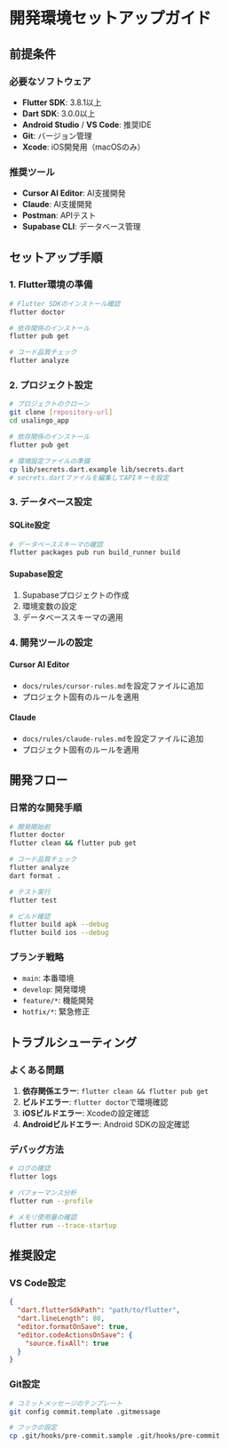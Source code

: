 # 開発環境セットアップガイド

## 前提条件

### 必要なソフトウェア
- **Flutter SDK**: 3.8.1以上
- **Dart SDK**: 3.0.0以上
- **Android Studio** / **VS Code**: 推奨IDE
- **Git**: バージョン管理
- **Xcode**: iOS開発用（macOSのみ）

### 推奨ツール
- **Cursor AI Editor**: AI支援開発
- **Claude**: AI支援開発
- **Postman**: APIテスト
- **Supabase CLI**: データベース管理

## セットアップ手順

### 1. Flutter環境の準備
```bash
# Flutter SDKのインストール確認
flutter doctor

# 依存関係のインストール
flutter pub get

# コード品質チェック
flutter analyze
```

### 2. プロジェクト設定
```bash
# プロジェクトのクローン
git clone [repository-url]
cd usalingo_app

# 依存関係のインストール
flutter pub get

# 環境設定ファイルの準備
cp lib/secrets.dart.example lib/secrets.dart
# secrets.dartファイルを編集してAPIキーを設定
```

### 3. データベース設定

#### SQLite設定
```bash
# データベーススキーマの確認
flutter packages pub run build_runner build
```

#### Supabase設定
1. Supabaseプロジェクトの作成
2. 環境変数の設定
3. データベーススキーマの適用

### 4. 開発ツールの設定

#### Cursor AI Editor
- `docs/rules/cursor-rules.md`を設定ファイルに追加
- プロジェクト固有のルールを適用

#### Claude
- `docs/rules/claude-rules.md`を設定ファイルに追加
- プロジェクト固有のルールを適用

## 開発フロー

### 日常的な開発手順
```bash
# 開発開始前
flutter doctor
flutter clean && flutter pub get

# コード品質チェック
flutter analyze
dart format .

# テスト実行
flutter test

# ビルド確認
flutter build apk --debug
flutter build ios --debug
```

### ブランチ戦略
- `main`: 本番環境
- `develop`: 開発環境
- `feature/*`: 機能開発
- `hotfix/*`: 緊急修正

## トラブルシューティング

### よくある問題
1. **依存関係エラー**: `flutter clean && flutter pub get`
2. **ビルドエラー**: `flutter doctor`で環境確認
3. **iOSビルドエラー**: Xcodeの設定確認
4. **Androidビルドエラー**: Android SDKの設定確認

### デバッグ方法
```bash
# ログの確認
flutter logs

# パフォーマンス分析
flutter run --profile

# メモリ使用量の確認
flutter run --trace-startup
```

## 推奨設定

### VS Code設定
```json
{
  "dart.flutterSdkPath": "path/to/flutter",
  "dart.lineLength": 80,
  "editor.formatOnSave": true,
  "editor.codeActionsOnSave": {
    "source.fixAll": true
  }
}
```

### Git設定
```bash
# コミットメッセージのテンプレート
git config commit.template .gitmessage

# フックの設定
cp .git/hooks/pre-commit.sample .git/hooks/pre-commit
``` 